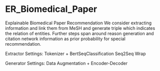 # ER_Biomedical_Paper
Explainable Biomedical Paper Recommendation
We consider extracting information and link them from MeSH and generate triple which indicates the relation of entities.
Further steps span around reason generation and citation network information as prior probability for special recommendation.


Extractor Settings:
Tokenizer + BertSeqClassification
Seq2Seq Wrap

Generator Settings:
Data Augmentation + Encoder-Decoder
